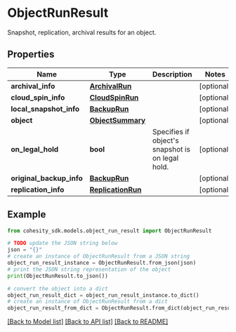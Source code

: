# ObjectRunResult

Snapshot, replication, archival results for an object.

## Properties

Name | Type | Description | Notes
------------ | ------------- | ------------- | -------------
**archival_info** | [**ArchivalRun**](ArchivalRun.md) |  | [optional] 
**cloud_spin_info** | [**CloudSpinRun**](CloudSpinRun.md) |  | [optional] 
**local_snapshot_info** | [**BackupRun**](BackupRun.md) |  | [optional] 
**object** | [**ObjectSummary**](ObjectSummary.md) |  | [optional] 
**on_legal_hold** | **bool** | Specifies if object&#39;s snapshot is on legal hold. | [optional] 
**original_backup_info** | [**BackupRun**](BackupRun.md) |  | [optional] 
**replication_info** | [**ReplicationRun**](ReplicationRun.md) |  | [optional] 

## Example

```python
from cohesity_sdk.models.object_run_result import ObjectRunResult

# TODO update the JSON string below
json = "{}"
# create an instance of ObjectRunResult from a JSON string
object_run_result_instance = ObjectRunResult.from_json(json)
# print the JSON string representation of the object
print(ObjectRunResult.to_json())

# convert the object into a dict
object_run_result_dict = object_run_result_instance.to_dict()
# create an instance of ObjectRunResult from a dict
object_run_result_from_dict = ObjectRunResult.from_dict(object_run_result_dict)
```
[[Back to Model list]](../README.md#documentation-for-models) [[Back to API list]](../README.md#documentation-for-api-endpoints) [[Back to README]](../README.md)


